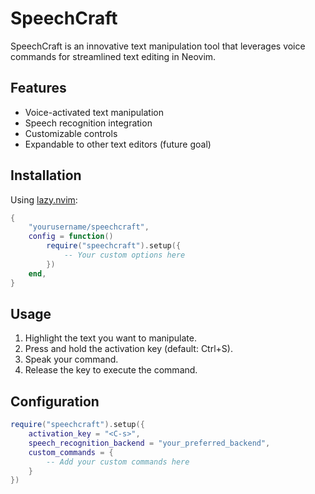 # SpeechCraft

SpeechCraft is an innovative text manipulation tool that leverages voice commands for streamlined text editing in Neovim.

## Features

- Voice-activated text manipulation
- Speech recognition integration
- Customizable controls
- Expandable to other text editors (future goal)

## Installation

Using [lazy.nvim](https://github.com/folke/lazy.nvim):

```lua
{
    "yourusername/speechcraft",
    config = function()
        require("speechcraft").setup({
            -- Your custom options here
        })
    end,
}
```

## Usage

1. Highlight the text you want to manipulate.
2. Press and hold the activation key (default: Ctrl+S).
3. Speak your command.
4. Release the key to execute the command.

## Configuration

```lua
require("speechcraft").setup({
    activation_key = "<C-s>",
    speech_recognition_backend = "your_preferred_backend",
    custom_commands = {
        -- Add your custom commands here
    }
})
